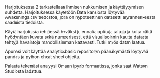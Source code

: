 Harjoituksessa 2 tarkastellaan ihmisen nukkumisen ja käyttäytymisen suhdetta. Harjoituksessa käytetöön Data kansiosta löytyvää Awakenings.csv tiedostoa, joka on hypoteettinen datasetti älyrannekkeesta saaduista tiedoista.

Käytä harjoitusta tehtäessä hyväksi jo ennalta opittuja taitoja ja koita näitä hyödyntäen kuvata sekä numeerisesti, että visualisoinnin kautta datasta tehtyjä havaintoja mahdollisimman kattavasti. Tutki myös datan laatua.

Apunasi voit käyttää Analyticsbasic repositoryn päänäkymästä löytyvää pandas ja python cheat sheet ohjeita.

Palauta tekemäsi analyysi Omaan ipynb formaatissa, jonka saat Watson Studiosta ladattua.
